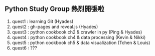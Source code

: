 ## Python Study Group 熱烈開張啦

1. quest1 : learning Git  (Hyades)  	 
2. quest2 : gh-pages and reveal.js  (Hyades)  
3. quest3 : python cookbook ch2 & crawler in py  (Ping & Hyades)  
4. quest4 : python cookbook ch4 & data processing (Kevin & Nikki)  
5. quest5 : python cookbook ch5 & data visualization (Tchen & Louis)  
6. quest6 : ???  

